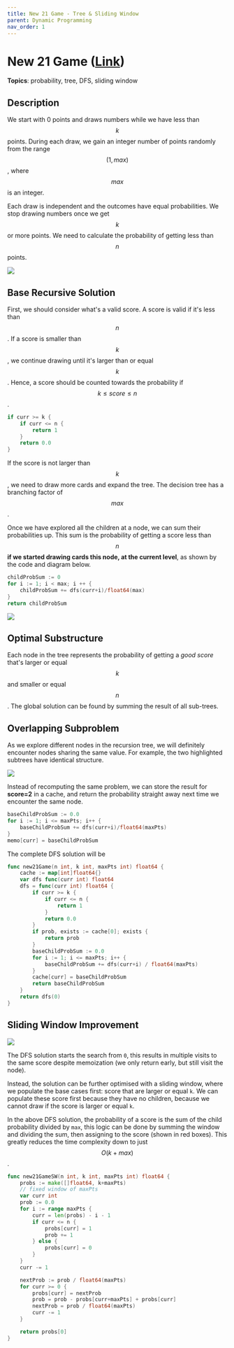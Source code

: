 ```yaml
---
title: New 21 Game - Tree & Sliding Window
parent: Dynamic Programming
nav_order: 1
---
```

# New 21 Game ([Link](https://leetcode.com/problems/new-21-game/))
**Topics**: probability, tree, DFS, sliding window
## Description
We start with 0 points and draws numbers while we have less than $$k$$ points. During each draw, we gain an integer number of points randomly from the range $$(1, max)$$, where $$max$$ is an integer.

Each draw is independent and the outcomes have equal probabilities. We stop drawing numbers once we get $$k$$ or more points. We need to calculate the probability of getting less than $$n$$ points.

![](./new_21_game_prob.png)
## Base Recursive Solution
First, we should consider what's a valid score. A score is valid if it's less than $$n$$. If a score is smaller than $$k$$, we continue drawing until it's larger than or equal $$k$$. Hence, a score should be counted towards the probability if $$ k \leq score \leq n$$.
```go
if curr >= k {
	if curr <= n {
		return 1
	}
	return 0.0
}
```

If the score is not larger than $$k$$, we need to draw more cards and expand the tree. The decision tree has a branching factor of $$max$$.

Once we have explored all the children at a node, we can sum their probabilities up. This sum is the probability of getting a score less than $$n$$ **if we started drawing cards this node, at the current level**, as shown by the code and diagram below.

```go
childProbSum := 0
for i := 1; i < max; i ++ {
	childProbSum += dfs(curr+i)/float64(max)
}
return childProbSum
```

![](./new_21_game_base_case.png)

## Optimal Substructure
Each node in the tree represents the probability of getting a *good score* that's larger or equal $$k$$ and smaller or equal $$n$$. The global solution can be found by summing the result of all sub-trees.

## Overlapping Subproblem
As we explore different nodes in the recursion tree, we will definitely encounter nodes sharing the same value. For example, the two highlighted subtrees have identical structure.

![](new_21_game_overlap.png)

Instead of recomputing the same problem, we can store the result for **score=2** in a cache, and return the probability straight away next time we encounter the same node.

```go
baseChildProbSum := 0.0
for i := 1; i <= maxPts; i++ {
	baseChildProbSum += dfs(curr+i)/float64(maxPts)
}
memo[curr] = baseChildProbSum
```

The complete DFS solution will be
```go
func new21Game(n int, k int, maxPts int) float64 {
	cache := map[int]float64{}
	var dfs func(curr int) float64
	dfs = func(curr int) float64 {
		if curr >= k {
			if curr <= n {
				return 1
			}
			return 0.0
		}
		if prob, exists := cache[0]; exists {
			return prob
		}
		baseChildProbSum := 0.0
		for i := 1; i <= maxPts; i++ {
			baseChildProbSum += dfs(curr+i) / float64(maxPts)
		}
		cache[curr] = baseChildProbSum
		return baseChildProbSum
	}
	return dfs(0)
}
```

## Sliding Window Improvement
![](new_21_sliding_window.png)

The DFS solution starts the search from `0`, this results in multiple visits to the same score despite memoization (we only return early, but still visit the node).

Instead, the solution can be further optimised with a sliding window, where we populate the base cases first: score that are larger or equal `k`. We can populate these score first because they have no children, because we cannot draw if the score is larger or equal `k`.

In the above DFS solution, the probability of a score is the sum of the child probability divided by `max`, this logic can be done by summing the window and dividing the sum, then assigning to the score (shown in red boxes). This greatly reduces the time complexity down to just $$O(k+max)$$.

```go
func new21GameSW(n int, k int, maxPts int) float64 {
	probs := make([]float64, k+maxPts)
	// fixed window of maxPts
	var curr int
	prob := 0.0
	for i := range maxPts {
		curr = len(probs) - i - 1
		if curr <= n {
			probs[curr] = 1
			prob += 1
		} else {
			probs[curr] = 0
		}
	}
	curr -= 1

	nextProb := prob / float64(maxPts)
	for curr >= 0 {
		probs[curr] = nextProb
		prob = prob - probs[curr+maxPts] + probs[curr]
		nextProb = prob / float64(maxPts)
		curr -= 1
	}

	return probs[0]
}
```